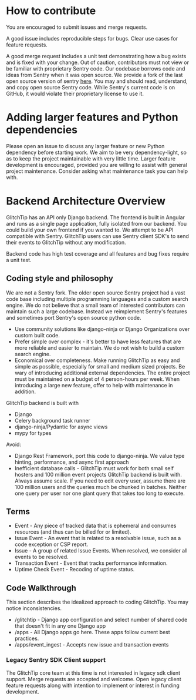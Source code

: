 # How to contribute

You are encouraged to submit issues and merge requests.

A good issue includes reproducible steps for bugs. Clear use cases for feature requests.

A good merge request includes a unit test demonstrating how a bug exists and is fixed with your change. Out of caution, contributors must not view or be familiar with proprietary Sentry code. Our codebase borrows code and ideas from Sentry when it was open source. We provide a fork of the last open source version of sentry [here](https://gitlab.com/glitchtip/sentry-open-source). You may and should read, understand, and copy open source Sentry code. While Sentry's current code is on GitHub, it would violate their proprietary license to use it.

# Adding larger features and Python dependencies

Please open an issue to discuss any larger feature or new Python dependency before starting work. We aim to be very dependency-light, so as to keep the project maintainable with very little time. Larger feature development is encouraged, provided you are willing to assist with general project maintenance. Consider asking what maintenance task you can help with.

# Backend Architecture Overview

GlitchTip has an API only Django backend. The frontend is built in Angular and runs as a single page application, fully isolated from our backend. You could build your own frontend if you wanted to. We attempt to be API compatible with Sentry. GlitchTip users can use Sentry client SDK's to send their events to GlitchTip without any modification.

Backend code has high test coverage and all features and bug fixes require a unit test.

## Coding style and philosophy

We are not a Sentry fork. The older open source Sentry project had a vast code base including multiple programming languages and a custom search engine. We do not believe that a small team of interested contributors can maintain such a large codebase. Instead we reimplement Sentry's features and sometimes port Sentry's open source python code.

- Use community solutions like django-ninja or Django Organizations over custom built code.
- Prefer simple over complex - it's better to have less features that are more reliable and easier to maintain. We do not wish to build a custom search engine.
- Economical over completeness. Make running GlitchTip as easy and simple as possible, especially for small and medium sized projects. Be wary of introducing additional external dependencies. The entire project must be maintained on a budget of 4 person-hours per week. When introducing a large new feature, offer to help with maintenance in addition.

GlitchTip backend is built with

- Django
- Celery background task runner
- django-ninja/Pydantic for async views
- mypy for types

Avoid:

- Django Rest Framework, port this code to django-ninja. We value type hinting, performance, and async first approach
- Inefficient database calls - GlitchTip must work for both small self hosters and 100 million event projects
  GlitchTip backend is built with. Always assume scale. If you need to edit every user, assume there are 100 million users and the queries much be chunked in batches. Neither one query per user nor one giant query that takes too long to execute.

## Terms

- Event - Any piece of tracked data that is ephemeral and consumes resources (and thus can be billed for or limited).
- Issue Event - An event that is related to a resolvable issue, such as a code exception or CSP report.
- Issue - A group of related Issue Events. When resolved, we consider all events to be resolved.
- Transaction Event - Event that tracks performance information.
- Uptime Check Event - Recoding of uptime status.

## Code Walkthrough

This section describes the idealized approach to coding GlitchTip. You may notice inconsistencies.

- /glitchtip - Django app configuration and select number of shared code that doesn't fit in any one Django app
- /apps - All Django apps go here. These apps follow current best practices.
- /apps/event_ingest - Accepts new issue and transaction events

### Legacy Sentry SDK Client support

The GlitchTip core team at this time is not interested in legacy sdk client support. Merge requests are accepted and welcome. Open legacy client feature requests along with intention to implement or interest in funding development.
